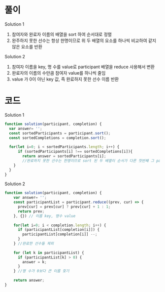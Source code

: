 # 풀이

Solution 1
1. 참여자와 완료자 이름의 배열을 sort 하여 순서대로 정렬
2. 완주하지 못한 선수는 항상 한명이므로 위 두 배열의 요소를 하나씩 비교하여 같지 않은 요소를 반환

Solution 2
1. 참여자 이름을 key, 명 수를 value로 participant 배열을 reduce 사용해서 변환
2. 완료자의 이름의 수만큼 참여자 value를 하나씩 줄임
3. value 가 0이 아닌 key 값, 즉 완료하지 못한 선수 이름 반환

# 코드

Solution 1
```js
function solution(participant, completion) {
  var answer= '';
  const sortedParticipants = participant.sort();
  const sortedCompletions = completion.sort();    
  
  for(let i=0; i < sortedParticipants.length; i++) {
      if (sortedParticipants[i] !== sortedCompletions[i]){
        return answer = sortedParticipants[i];
        //완료하지 못한 선수는 한명이므로 sort 된 두 배열이 순서가 다른 첫번째 그 participant가 답
    }
  }
}
```

Solution 2
```js
function solution(participant, completion) {
    var answer= '';
    const participantList = participant.reduce((prev, cur) => {
      prev[cur] = prev[cur] ? prev[cur] + 1 : 1;
      return prev;
    }, {}) // 이름 key, 명수 value
 
    for(let i=0; i < completion.length; i++) {
      if (participantList[completion[i]]) {
        participantList[completion[i]] --;
      }
    } //완료한 선수들 제외
    
    for (let k in participantList) {
      if (participantList[k] > 0) {
        answer = k;
      }
    } //명 수가 0보다 큰 이름 찾기
    
    return answer;
}
```

